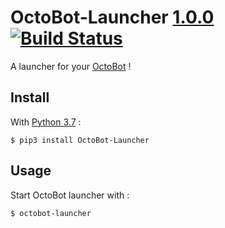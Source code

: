 # OctoBot-Launcher [1.0.0](https://github.com/Drakkar-Software/OctoBot-Launcher/tree/master/CHANGELOG.md) [![Build Status](https://api.travis-ci.org/Drakkar-Software/OctoBot-Launcher.svg?branch=master)](https://travis-ci.org/Drakkar-Software/OctoBot-Launcher) 

A launcher for your [OctoBot](https://github.com/Drakkar-Software/OctoBot) ! 

## Install
With [Python 3.7](https://www.python.org/downloads/) : 
``` {.sourceCode .bash}
$ pip3 install OctoBot-Launcher
```

## Usage
Start OctoBot launcher with : 
``` {.sourceCode .bash}
$ octobot-launcher
```
